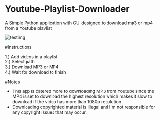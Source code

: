 # Youtube-Playlist-Downloader

A Simple Python application with GUI designed to download mp3 or mp4 from a Youtube playlist

![testimg](https://user-images.githubusercontent.com/72486298/187301565-a247575a-13c5-482f-86b2-9696de12688e.png)

#Instructions

1.) Add videos in a playlist  
2.) Select path  
3.) Download MP3 or MP4  
4.) Wait for download to finish  


#Notes

* This app is catered more to downloading MP3 from Youtube since the MP4 is set to download the highest resolution which makes it slow to download if the video has more than 1080p resolution  
* Downloading copyrighted material is illegal and I'm not responsible for any copyright issues that may occur.
